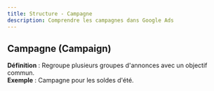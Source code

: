 ```yaml
---
title: Structure - Campagne
description: Comprendre les campagnes dans Google Ads
---
```


## Campagne (Campaign)
**Définition** : Regroupe plusieurs groupes d'annonces avec un objectif commun.  
**Exemple** : Campagne pour les soldes d'été.